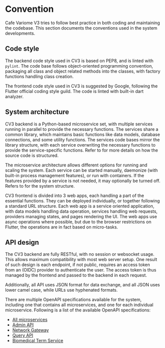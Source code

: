 # Convention

<primary-label ref="cv3"/>

Cafe Variome V3 tries to follow best practice in both coding and maintaining the codebase. This section documents the conventions used in the system developments.

## Code style

The backend code style used in CV3 is based on PEP8, and is linted with `pylint`. The code base follows object-oriented programming convention, packaging all class and object related methods into the classes, with factory functions handling class creation.

The frontend code style used in CV3 is suggested by Google, following the Flutter official coding style guild. The code is linted with built-in dart analyzer.

## System architecture

CV3 backend is a Python-based microservice set, with multiple services running in parallel to provide the necessary functions. The services share a common library, which maintains basic functions like data models, database connections, and some utility functions. The services code bases mirror the library structure, with each service overwriting the necessary functions to provide the service-specific functions. Refer to [](file-structure.md) for more details on how the source code is structured.

The microservice architecture allows different options for running and scaling the system. Each service can be started manually, daemonize (with built-in process management features), or run with containers. If the features provided by a service is not needed, it may optionally be turned off. Refers to [](system-structure.md) for the system structure.

CV3 frontend is divided into 3 web apps, each handling a part of the essential functions. They can be deployed individually, or together following a standard URL structure. Each web app is a service oriented application, with data models handling data operation, services handling web requests, providers managing states, and pages rendering the UI. The web apps use async operations where possible, but due to the browser restrictions on Flutter, the operations are in fact based on micro-tasks.

## API design

The CV3 backend are fully RESTful, with no session or websocket usage. This allows maximum compatibility with most web server setup. One result of such design is each endpoint, if not public, requires an access token from an (<tooltip term="OIDC">OIDC</tooltip>) provider to authenticate the user. The access token is thus managed by the frontend and passed to the backend in each request.

Additionally, all API uses JSON format for data exchange, and all JSON uses lower camel case, while URLs use hyphenated formats.

There are multiple OpenAPI specifications available for the system, including one that contains all microservices, and one for each individual microservice. Following is a list of the available OpenAPI specifications:

- [All microservices](https://v3doc.cafevariome.org/openapi/?urls.primaryName=All+Services)
- [Admin API](https://v3doc.cafevariome.org/openapi/?urls.primaryName=Admin+API)
- [Network Gateway](https://v3doc.cafevariome.org/openapi/?urls.primaryName=Network+Gateway)
- [Query API](https://v3doc.cafevariome.org/openapi/?urls.primaryName=Query+API)
- [Biomedical Term Service](https://v3doc.cafevariome.org/openapi/?urls.primaryName=Biomedical+Term+Service)
